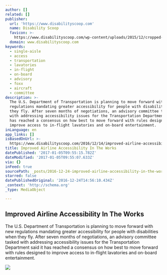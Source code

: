 ```yaml
---
author: []
related: []
publisher:
  url: 'https://www.disabilityscoop.com'
  name: Disability Scoop
  favicon: >-
    https://www.disabilityscoop.com/wp-content/uploads/2015/12/cropped-favicon-192x192.png
  domain: www.disabilityscoop.com
keywords:
  - single-aisle
  - access
  - transportation
  - lavatories
  - in-flight
  - on-board
  - advisory
  - foxx
  - aircraft
  - committee
description: >-
  The U.S. Department of Transportation is planning to move forward with new
  regulations mandating greater accessibility for people with disabilities when
  they fly. After seven months of negotiations, an advisory committee tasked
  with addressing accessibility issues for the Transportation Department said it
  has reached a consensus on how best to move forward with rules designed to
  improve access to in-flight lavatories and on-board entertainment.
inLanguage: en
app_links: []
isBasedOnUrl: >-
  https://www.disabilityscoop.com/2016/12/14/improved-airline-accessibility/23130/
title: Improved Airline Accessibility In The Works
datePublished: '2017-01-05T09:55:15.782Z'
dateModified: '2017-01-05T09:55:07.633Z'
via: {}
inFeed: true
sourcePath: _posts/2016-12-24-improved-airline-accessibility-in-the-works.md
starred: false
datePublishedOriginal: '2016-12-24T14:56:10.434Z'
_context: 'http://schema.org'
_type: MediaObject

---
```

<article style=""><h1>Improved Airline Accessibility In The Works</h1><p>The U.S. Department of Transportation is planning to move forward with new regulations mandating greater accessibility for people with disabilities when they fly. After seven months of negotiations, an advisory committee tasked with addressing accessibility issues for the Transportation Department said it has reached a consensus on how best to move forward with rules designed to improve access to in-flight lavatories and on-board entertainment.</p><img src="https://www.disabilityscoop.com/wp-content/uploads/2015/08/ds150831_airlines_b.jpg" /></article>
